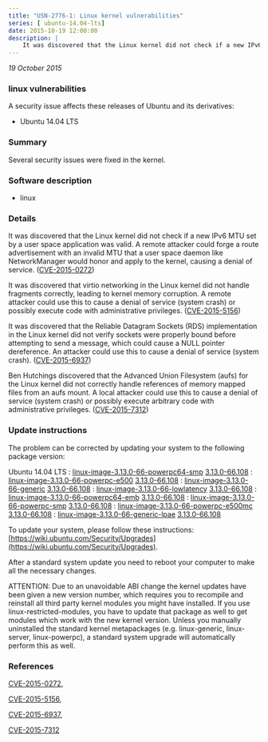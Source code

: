 ```yaml
---
title: "USN-2776-1: Linux kernel vulnerabilities"
series: [ ubuntu-14.04-lts]
date: 2015-10-19 12:00:00
description: |
    It was discovered that the Linux kernel did not check if a new IPv6 MTU set by a user space application was valid. A remote attacker could forge a route advertisement with an invalid MTU that a user space daemon like NetworkManager would honor and apply to the kernel, causing a denial of service. ([CVE-2015-0272](http://people.ubuntu.com/~ubuntu-security/cve/CVE-2015-0272))
--- 
```

 
 

*19 October 2015*

### linux vulnerabilities

A security issue affects these releases of Ubuntu and its derivatives:

* Ubuntu 14.04 LTS

### Summary

Several security issues were fixed in the kernel. 

### Software description

* linux 

### Details

It was discovered that the Linux kernel did not check if a new IPv6 MTU set by a user space application was valid. A remote attacker could forge a route advertisement with an invalid MTU that a user space daemon like NetworkManager would honor and apply to the kernel, causing a denial of service. ([CVE-2015-0272](http://people.ubuntu.com/~ubuntu-security/cve/CVE-2015-0272))

It was discovered that virtio networking in the Linux kernel did not handle fragments correctly, leading to kernel memory corruption. A remote attacker could use this to cause a denial of service (system crash) or possibly execute code with administrative privileges. ([CVE-2015-5156](http://people.ubuntu.com/~ubuntu-security/cve/CVE-2015-5156))

It was discovered that the Reliable Datagram Sockets (RDS) implementation in the Linux kernel did not verify sockets were properly bound before attempting to send a message, which could cause a NULL pointer dereference. An attacker could use this to cause a denial of service (system crash). ([CVE-2015-6937](http://people.ubuntu.com/~ubuntu-security/cve/CVE-2015-6937))

Ben Hutchings discovered that the Advanced Union Filesystem (aufs) for the Linux kernel did not correctly handle references of memory mapped files from an aufs mount. A local attacker could use this to cause a denial of service (system crash) or possibly execute arbitrary code with administrative privileges. ([CVE-2015-7312](http://people.ubuntu.com/~ubuntu-security/cve/CVE-2015-7312)) 

### Update instructions

The problem can be corrected by updating your system to the following package version:

Ubuntu 14.04 LTS
 : [linux-image-3.13.0-66-powerpc64-smp](https://launchpad.net/ubuntu/+source/linux) <span> [3.13.0-66.108](https://launchpad.net/ubuntu/+source/linux/3.13.0-66.108) </span> 
 : [linux-image-3.13.0-66-powerpc-e500](https://launchpad.net/ubuntu/+source/linux) <span> [3.13.0-66.108](https://launchpad.net/ubuntu/+source/linux/3.13.0-66.108) </span> 
 : [linux-image-3.13.0-66-generic](https://launchpad.net/ubuntu/+source/linux) <span> [3.13.0-66.108](https://launchpad.net/ubuntu/+source/linux/3.13.0-66.108) </span> 
 : [linux-image-3.13.0-66-lowlatency](https://launchpad.net/ubuntu/+source/linux) <span> [3.13.0-66.108](https://launchpad.net/ubuntu/+source/linux/3.13.0-66.108) </span> 
 : [linux-image-3.13.0-66-powerpc64-emb](https://launchpad.net/ubuntu/+source/linux) <span> [3.13.0-66.108](https://launchpad.net/ubuntu/+source/linux/3.13.0-66.108) </span> 
 : [linux-image-3.13.0-66-powerpc-smp](https://launchpad.net/ubuntu/+source/linux) <span> [3.13.0-66.108](https://launchpad.net/ubuntu/+source/linux/3.13.0-66.108) </span> 
 : [linux-image-3.13.0-66-powerpc-e500mc](https://launchpad.net/ubuntu/+source/linux) <span> [3.13.0-66.108](https://launchpad.net/ubuntu/+source/linux/3.13.0-66.108) </span> 
 : [linux-image-3.13.0-66-generic-lpae](https://launchpad.net/ubuntu/+source/linux) <span> [3.13.0-66.108](https://launchpad.net/ubuntu/+source/linux/3.13.0-66.108) </span> 

To update your system, please follow these instructions: [https://wiki.ubuntu.com/Security/Upgrades](https://wiki.ubuntu.com/Security/Upgrades).

After a standard system update you need to reboot your computer to make all the necessary changes.

ATTENTION: Due to an unavoidable ABI change the kernel updates have been given a new version number, which requires you to recompile and reinstall all third party kernel modules you might have installed. If you use linux-restricted-modules, you have to update that package as well to get modules which work with the new kernel version. Unless you manually uninstalled the standard kernel metapackages (e.g. linux-generic, linux-server, linux-powerpc), a standard system upgrade will automatically perform this as well. 

### References

 
 [CVE-2015-0272](http://people.ubuntu.com/~ubuntu-security/cve/CVE-2015-0272), 

 [CVE-2015-5156](http://people.ubuntu.com/~ubuntu-security/cve/CVE-2015-5156), 

 [CVE-2015-6937](http://people.ubuntu.com/~ubuntu-security/cve/CVE-2015-6937), 

 [CVE-2015-7312](http://people.ubuntu.com/~ubuntu-security/cve/CVE-2015-7312)
 

